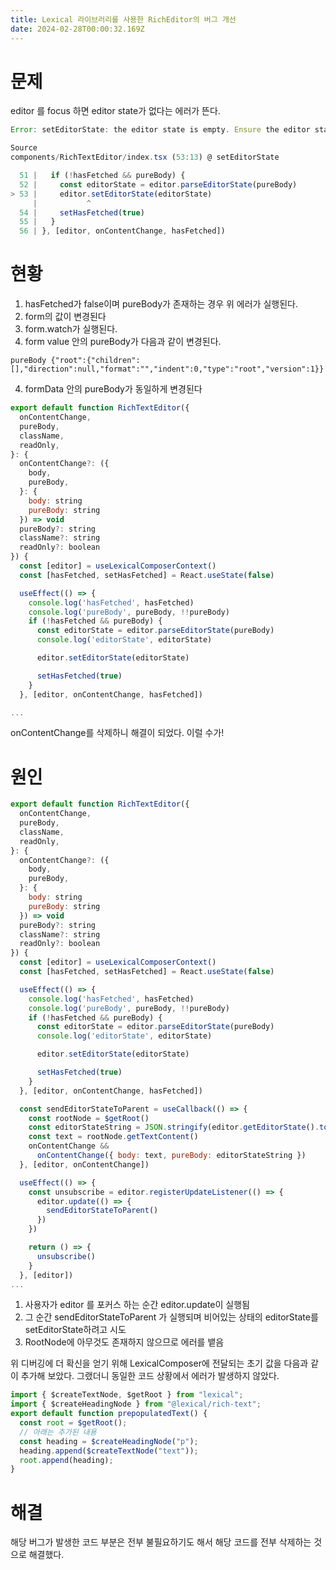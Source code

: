 ```yaml
---
title: Lexical 라이브러리를 사용한 RichEditor의 버그 개선
date: 2024-02-28T00:00:32.169Z
---
```


# 문제

editor 를 focus 하면 editor state가 없다는 에러가 뜬다.

```jsx
Error: setEditorState: the editor state is empty. Ensure the editor state's root node never becomes empty.

Source
components/RichTextEditor/index.tsx (53:13) @ setEditorState

  51 |   if (!hasFetched && pureBody) {
  52 |     const editorState = editor.parseEditorState(pureBody)
> 53 |     editor.setEditorState(editorState)
     |           ^
  54 |     setHasFetched(true)
  55 |   }
  56 | }, [editor, onContentChange, hasFetched])
```

# 현황

1. hasFetched가 false이며 pureBody가 존재하는 경우 위 에러가 실행된다.
2. form의 값이 변경된다
3. form.watch가 실행된다.
4. form value 안의 pureBody가 다음과 같이 변경된다.

```Jsx
pureBody {"root":{"children":[],"direction":null,"format":"","indent":0,"type":"root","version":1}}
```

4. formData 안의 pureBody가 동일하게 변경된다

```jsx
export default function RichTextEditor({
  onContentChange,
  pureBody,
  className,
  readOnly,
}: {
  onContentChange?: ({
    body,
    pureBody,
  }: {
    body: string
    pureBody: string
  }) => void
  pureBody?: string
  className?: string
  readOnly?: boolean
}) {
  const [editor] = useLexicalComposerContext()
  const [hasFetched, setHasFetched] = React.useState(false)

  useEffect(() => {
    console.log('hasFetched', hasFetched)
    console.log('pureBody', pureBody, !!pureBody)
    if (!hasFetched && pureBody) {
      const editorState = editor.parseEditorState(pureBody)
      console.log('editorState', editorState)

      editor.setEditorState(editorState)

      setHasFetched(true)
    }
  }, [editor, onContentChange, hasFetched])

...
```

onContentChange를 삭제하니 해결이 되었다. 이럴 수가!

# 원인

```jsx
export default function RichTextEditor({
  onContentChange,
  pureBody,
  className,
  readOnly,
}: {
  onContentChange?: ({
    body,
    pureBody,
  }: {
    body: string
    pureBody: string
  }) => void
  pureBody?: string
  className?: string
  readOnly?: boolean
}) {
  const [editor] = useLexicalComposerContext()
  const [hasFetched, setHasFetched] = React.useState(false)

  useEffect(() => {
    console.log('hasFetched', hasFetched)
    console.log('pureBody', pureBody, !!pureBody)
    if (!hasFetched && pureBody) {
      const editorState = editor.parseEditorState(pureBody)
      console.log('editorState', editorState)

      editor.setEditorState(editorState)

      setHasFetched(true)
    }
  }, [editor, onContentChange, hasFetched])

  const sendEditorStateToParent = useCallback(() => {
    const rootNode = $getRoot()
    const editorStateString = JSON.stringify(editor.getEditorState().toJSON())
    const text = rootNode.getTextContent()
    onContentChange &&
      onContentChange({ body: text, pureBody: editorStateString })
  }, [editor, onContentChange])

  useEffect(() => {
    const unsubscribe = editor.registerUpdateListener(() => {
      editor.update(() => {
        sendEditorStateToParent()
      })
    })

    return () => {
      unsubscribe()
    }
  }, [editor])
...

```

1. 사용자가 editor 를 포커스 하는 순간 editor.update이 실행됨
2. 그 순간 sendEditorStateToParent 가 실행되며 비어있는 상태의 editorState를 setEditorState하려고 시도
3. RootNode에 아무것도 존재하지 않으므로 에러를 뱉음

위 디버깅에 더 확신을 얻기 위해 LexicalComposer에 전달되는 초기 값을 다음과 같이 추가해 보았다. 그랬더니 동일한 코드 상황에서 에러가 발생하지 않았다.

```jsx
import { $createTextNode, $getRoot } from "lexical";
import { $createHeadingNode } from "@lexical/rich-text";
export default function prepopulatedText() {
  const root = $getRoot();
  // 아래는 추가된 내용
  const heading = $createHeadingNode("p");
  heading.append($createTextNode("text"));
  root.append(heading);
}
```

# 해결

해당 버그가 발생한 코드 부분은 전부 불필요하기도 해서 해당 코드를 전부 삭제하는 것으로 해결했다.
